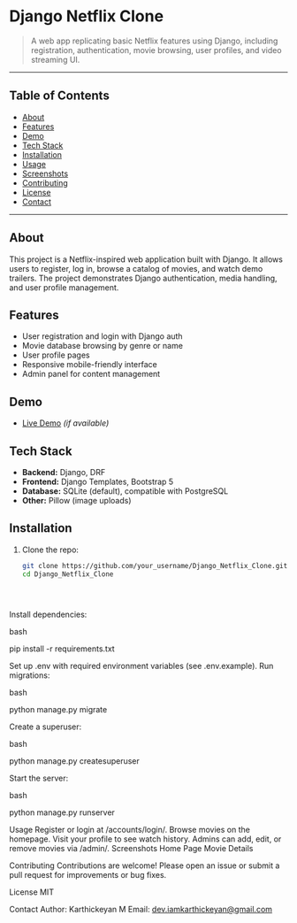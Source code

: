 # Django Netflix Clone

> A web app replicating basic Netflix features using Django, including registration, authentication, movie browsing, user profiles, and video streaming UI.

---

## Table of Contents

- [About](#about)
- [Features](#features)
- [Demo](#demo)
- [Tech Stack](#tech-stack)
- [Installation](#installation)
- [Usage](#usage)
- [Screenshots](#screenshots)
- [Contributing](#contributing)
- [License](#license)
- [Contact](#contact)

---

## About

This project is a Netflix-inspired web application built with Django. It allows users to register, log in, browse a catalog of movies, and watch demo trailers. The project demonstrates Django authentication, media handling, and user profile management.

## Features

- User registration and login with Django auth
- Movie database browsing by genre or name
- User profile pages
- Responsive mobile-friendly interface
- Admin panel for content management

## Demo

- [Live Demo](https://your-demo-link.com) *(if available)*

## Tech Stack

- **Backend:** Django, DRF
- **Frontend:** Django Templates, Bootstrap 5
- **Database:** SQLite (default), compatible with PostgreSQL
- **Other:** Pillow (image uploads)

## Installation

1. Clone the repo:
   ```bash
   git clone https://github.com/your_username/Django_Netflix_Clone.git
   cd Django_Netflix_Clone


                
Install dependencies:

          

bash


pip install -r requirements.txt


                
Set up .env with required environment variables (see .env.example).
Run migrations:

          

bash


python manage.py migrate


                
Create a superuser:

          

bash


python manage.py createsuperuser


                
Start the server:

          

bash


python manage.py runserver


                
Usage
Register or login at /accounts/login/.
Browse movies on the homepage.
Visit your profile to see watch history.
Admins can add, edit, or remove movies via /admin/.
Screenshots
Home Page
Movie Details

Contributing
Contributions are welcome! Please open an issue or submit a pull request for improvements or bug fixes.

License
MIT

Contact
Author: Karthickeyan M
Email: dev.iamkarthickeyan@gmail.com

